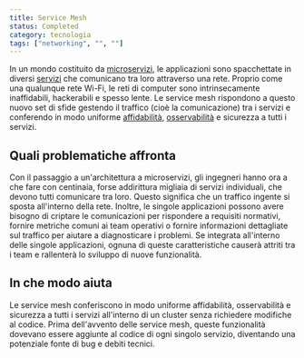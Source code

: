```yaml
---
title: Service Mesh
status: Completed
category: tecnologia
tags: ["networking", "", ""]
---
```




In un mondo costituito da [microservizi](/it/microservices), le applicazioni sono spacchettate in diversi [servizi](/it/services) che comunicano tra loro attraverso una rete. Proprio come una qualunque rete Wi-Fi, le reti di computer sono intrinsecamente inaffidabili, hackerabili e spesso lente. Le service mesh rispondono a questo nuovo set di sfide gestendo il traffico (cioè la comunicazione) tra i servizi e conferendo in modo uniforme [affidabilità](/it/reliability), [osservabilità](/it/observability) e sicurezza a tutti i servizi.

## Quali problematiche affronta

Con il passaggio a un'architettura a microservizi, gli ingegneri hanno ora a che fare con centinaia, forse addirittura migliaia di servizi individuali, che devono tutti comunicare tra loro. Questo significa che un traffico ingente si sposta all'interno della rete. Inoltre, le singole applicazioni possono avere bisogno di criptare le comunicazioni per rispondere a requisiti normativi, fornire metriche comuni ai team operativi o fornire informazioni dettagliate sul traffico per aiutare a diagnosticare i problemi. Se integrata all'interno delle singole applicazioni, ognuna di queste caratteristiche causerà attriti tra i team e rallenterà lo sviluppo di nuove funzionalità.

## In che modo aiuta

Le service mesh conferiscono in modo uniforme affidabilità, osservabilità e sicurezza a tutti i servizi all'interno di un cluster senza richiedere modifiche al codice. Prima dell'avvento delle service mesh, queste funzionalità dovevano essere aggiunte al codice di ogni singolo servizio, diventando una potenziale fonte di bug e debiti tecnici.
